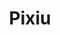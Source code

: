 ---
title: "Pixiu"
url: /ciudad-autonoma-de-buenos-aires/pixiu-avenida-eva-peron-2/
shop: Supermarkt
---